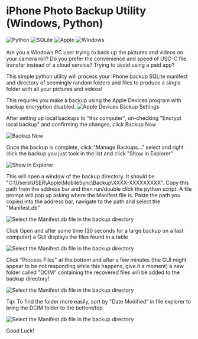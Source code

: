 # iPhone Photo Backup Utility (Windows, Python)
![Python](https://img.shields.io/badge/Language-Python-blue) ![SQLite](https://img.shields.io/badge/sqlite-%2307405e.svg?style=for-the-badge&logo=sqlite&logoColor=white) ![Apple](https://img.shields.io/badge/Apple-%23000000.svg?style=for-the-badge&logo=apple&logoColor=white) ![Windows](https://img.shields.io/badge/Windows-0078D6?style=for-the-badge&logo=windows&logoColor=white) <br><br>
Are you a Windows PC user trying to back up the pictures and videos on your camera roll? Do you prefer the convenience and speed of USC-C file transfer instead of a cloud service? Trying to avoid using a paid app?


This simple python utility will process your iPhone backup SQLite manifest and directory of seemingly random folders and files to produce a single folder with all your pictures and videos!


This requires you make a backup using the Apple Devices program with backup encryption disabled.
<img src="https://github.com/kruftindustries/iPhone-Backup-Photos/assets/22876292/72caa58b-17ff-4807-a2b2-4ab54f9cf480" alt="Apple Devices Backup Settings">

After setting up local backups to "this computer", un-checking "Encrypt local backup" and confirming the changes, click Backup Now

<img src="https://github.com/kruftindustries/iPhone-Backup-Photos/assets/22876292/eaf49786-64c2-4159-8c2c-8ffb6e1035a2" alt="Backup Now">

Once the backup is complete, click "Manage Backups..." select and right click the backup you just took in the list and click "Show in Explorer"

<img src="https://github.com/kruftindustries/iPhone-Backup-Photos/assets/22876292/cc9ef64c-932a-4edb-af83-ec1815ff2d5c" alt="Show in Explorer">

This will open a window of the backup directory. It should be "C:\Users\USER\Apple\MobileSync\Backup\XXXX-XXXXXXXXX".
Copy this path from the address bar and then run/double click the python script. 
A file prompt will pop up asking where the Manifest file is. Paste the path you copied into the address bar, navigate to the path and select the "Manifest.db"

<img src="https://github.com/kruftindustries/iPhone-Backup-Photos/assets/22876292/0d5d001e-afd6-47f9-a8df-8c96c51150c5" alt="Select the Manifest.db file in the backup directory">

Click Open and after some time (30 seconds for a large backup on a fast computer) a GUI displays the files found in a table

<img src="https://github.com/kruftindustries/iPhone-Backup-Photos/assets/22876292/a1ecab05-ee3d-498b-8a85-850826151a98" alt="Select the Manifest.db file in the backup directory">

Click "Process Files" at the bottom and after a few minutes (the GUI might appear to be not responding while this happens, give it a moment) a new folder called "DCIM" containing the recovered files will be added to the backup directory!

<img src="https://github.com/kruftindustries/iPhone-Backup-Photos/assets/22876292/8ad5ba68-f193-43e0-8e8e-afdb2c291cff" alt="Select the Manifest.db file in the backup directory">

Tip: To find the folder more easily, sort by "Date Modified" in file explorer to bring the DCIM folder to the bottom/top

<img src="https://github.com/kruftindustries/iPhone-Backup-Photos/assets/22876292/dde23c7e-b757-4c50-8023-7b2dfc2819ff" alt="Select the Manifest.db file in the backup directory">


Good Luck!
